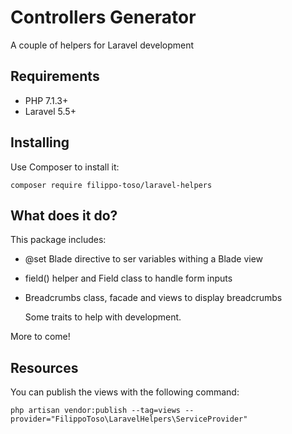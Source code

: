 # Controllers Generator

A couple of helpers for Laravel development

## Requirements

- PHP 7.1.3+
- Laravel 5.5+

## Installing

Use Composer to install it:

```
composer require filippo-toso/laravel-helpers
```

## What does it do?

This package includes:

- @set Blade directive to ser variables withing a Blade view
- field() helper and Field class to handle form inputs
- Breadcrumbs class, facade and views to display breadcrumbs

  Some traits to help with development.

More to come! 

## Resources

You can publish the views with the following command:

```
php artisan vendor:publish --tag=views --provider="FilippoToso\LaravelHelpers\ServiceProvider"
```
